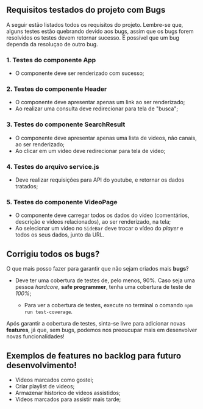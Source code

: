 ## Requisitos testados do projeto com Bugs

A seguir estão listados todos os requisitos do projeto. Lembre-se que, alguns testes estão quebrando devido aos bugs, assim que os bugs forem resolvidos os testes devem retornar sucesso. É possível que um bug dependa da resoluçao de outro bug.


### 1. Testes do componente App

  -  O componente deve ser renderizado com sucesso;

### 2. Testes do componente Header

  - O componente deve apresentar apenas um link ao ser renderizado;
  - Ao realizar uma consulta deve redirecionar para tela de "busca";

### 3. Testes do componente SearchResult

  - O componente deve apresentar apenas uma lista de videos, não canais, ao ser renderizado;
  - Ao clicar em um video deve redirecionar para tela de video;

### 4. Testes do arquivo service.js

  - Deve realizar requisições para API do youtube, e retornar os dados tratados;

### 5. Testes do componente VideoPage

  - O componente deve carregar todos os dados do vídeo (comentários, descrição e vídeos relacionados), ao ser renderizado, na tela;
  - Ao selecionar um vídeo no `SideBar` deve trocar o vídeo do _player_ e todos os seus dados, junto da URL.

## Corrigiu todos os bugs?

O que mais posso fazer para garantir que não sejam criados mais **bugs**?

  - Deve ter uma cobertura de testes de, pelo menos, 90%. Caso seja uma pessoa _hardcore_, **safe programmer**, tenha uma cobertura de teste de _100%_;

    - Para ver a cobertura de testes, execute no terminal o comando `npm run test-coverage`.

Após garantir a cobertura de testes, sinta-se livre para adicionar novas **features**, já que, sem bugs, podemos nos preoucupar mais em desenvolver novas funcionalidades!

## Exemplos de features no backlog para futuro desenvolvimento!

- Videos marcados como gostei;
- Criar playlist de videos;
- Armazenar historico de videos assistidos;
- Videos marcados para assistir mais tarde;